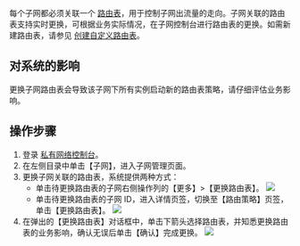 每个子网都必须关联一个 [路由表](https://cloud.tencent.com/document/product/215/39406)，用于控制子网出流量的走向。子网关联的路由表支持实时更换，可根据业务实际情况，在子网控制台进行路由表的更换。如需新建路由表，请参见 [创建自定义路由表](https://cloud.tencent.com/document/product/215/36682#.E5.88.9B.E5.BB.BA.E8.87.AA.E5.AE.9A.E4.B9.89.E8.B7.AF.E7.94.B1.E8.A1.A8)。

## 对系统的影响
更换子网路由表会导致该子网下所有实例启动新的路由表策略，请仔细评估业务影响。

## 操作步骤
1. 登录 [私有网络控制台](https://console.cloud.tencent.com/vpc)。
2. 在左侧目录中单击【子网】，进入子网管理页面。
3. 更换子网关联的路由表，系统提供两种方式：
    + 单击待更换路由表的子网右侧操作列的【更多】>【更换路由表】。
        ![](https://main.qcloudimg.com/raw/00267a2de3abab1e8c08f8912df0a5ed.png)
	+ 单击待更换路由表的子网 ID，进入详情页签，切换至【路由策略】页签，单击【更换路由表】。
	    ![](https://main.qcloudimg.com/raw/74a2a6dd5c9190313c11fa473fef802a.png)
4. 在弹出的【更换路由表】对话框中，单击下箭头选择路由表，并知悉更换路由表的业务影响，确认无误后单击【确认】完成更换。
    ![](https://main.qcloudimg.com/raw/be259e098bfe0cbd28e825f8ceaef6f7.png)
